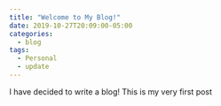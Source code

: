 ```yaml
---
title: "Welcome to My Blog!"
date: 2019-10-27T20:09:00-05:00
categories:
  - blog
tags:
  - Personal
  - update
---
```


I have decided to write a blog! This is my very first post
